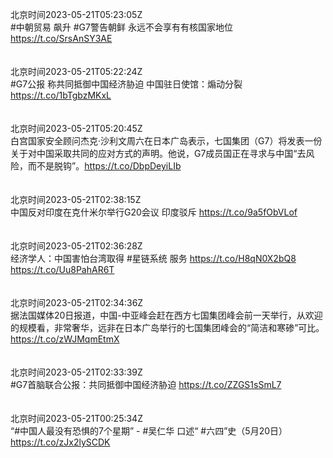 北京时间2023-05-21T05:23:05Z<br>#中朝贸易 飙升   #G7警告朝鲜 永远不会享有有核国家地位 https://t.co/SrsAnSY3AE<br><br><br>北京时间2023-05-21T05:22:24Z<br>#G7公报 称共同抵御中国经济胁迫 
中国驻日使馆：煽动分裂 https://t.co/1bTgbzMKxL<br><br><br>北京时间2023-05-21T05:20:45Z<br>白宫国家安全顾问杰克·沙利文周六在日本广岛表示，七国集团（G7）将发表一份关于对中国采取共同的应对方式的声明。他说，G7成员国正在寻求与中国“去风险，而不是脱钩”。https://t.co/DbpDeyiLIb<br><br><br>北京时间2023-05-21T02:38:15Z<br>中国反对印度在克什米尔举行G20会议 
印度驳斥 https://t.co/9a5fObVLof<br><br><br>北京时间2023-05-21T02:36:28Z<br>经济学人：中国害怕台湾取得 #星链系统 服务 https://t.co/H8qN0X2bQ8 https://t.co/Uu8PahAR6T<br><br><br>北京时间2023-05-21T02:34:36Z<br>据法国媒体20日报道，中国-中亚峰会赶在西方七国集团峰会前一天举行，从欢迎的规模看，非常奢华，远非在日本广岛举行的七国集团峰会的“简洁和寒碜”可比。 https://t.co/zWJMqmEtmX<br><br><br>北京时间2023-05-21T02:33:39Z<br>#G7首脑联合公报：共同抵御中国经济胁迫 https://t.co/ZZGS1sSmL7<br><br><br>北京时间2023-05-21T00:25:34Z<br>“#中国人最没有恐惧的7个星期” - #吴仁华 口述“ #六四”史（5月20日） https://t.co/zJx2lySCDK<br><br><br>